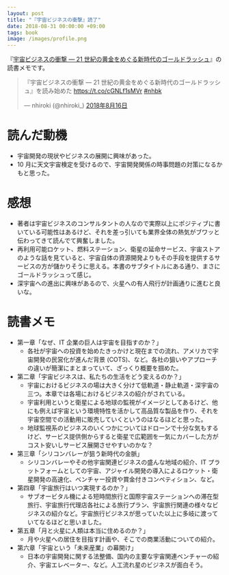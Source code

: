 ```yaml
---
layout: post
title: "『宇宙ビジネスの衝撃』読了"
date: 2018-08-31 00:00:00 +09:00
tags: book
image: /images/profile.png
---
```


『[宇宙ビジネスの衝撃 ― 21 世紀の黄金をめぐる新時代のゴールドラッシュ](https://www.diamond.co.jp/book/9784478068106.html)』の読書メモです。

<blockquote class="twitter-tweet" data-lang="ja"><p lang="ja" dir="ltr">『宇宙ビジネスの衝撃 ― 21 世紀の黄金をめぐる新時代のゴールドラッシュ』を読み始めた <a href="https://t.co/cGNLf1sMVr">https://t.co/cGNLf1sMVr</a> <a href="https://twitter.com/hashtag/nhbk?src=hash&amp;ref_src=twsrc%5Etfw">#nhbk</a></p>&mdash; nhiroki (@nhiroki_) <a href="https://twitter.com/nhiroki_/status/1030228294442995712?ref_src=twsrc%5Etfw">2018年8月16日</a></blockquote>
<script async src="https://platform.twitter.com/widgets.js" charset="utf-8"></script>

# 読んだ動機

- 宇宙開発の現状やビジネスの展開に興味があった。
- 10 月に天文宇宙検定を受けるので、宇宙開発関係の時事問題の対策になるかもと思った。

# 感想

- 著者は宇宙ビジネスのコンサルタントの人なので実際以上にポジティブに書いている可能性はあるけど、それを差っ引いても業界全体の熱気がブワッと伝わってきて読んでて興奮しました。
- 再利用可能ロケット、燃料ステーション、衛星の延命サービス、宇宙ストアのような話を見ていると、宇宙自体の資源開発よりもその手段を提供するサービスの方が儲かりそうに思える。本書のサブタイトルにある通り、まさにゴールドラッシュって感じ。
- 深宇宙への進出に興味があるので、火星への有人飛行が計画通りに進むと良いな。

# 読書メモ

- 第一章「なぜ、IT 企業の巨人は宇宙を目指すのか？」
  - 各社が宇宙への投資を始めたきっかけと現在までの流れ、アメリカで宇宙開発の民営化が進んだ背景 (COTS)、など。各社の狙いやアプローチの違いが簡潔にまとまっていて、ざっくり概要を掴めた。
- 第二章「宇宙ビジネスは、私たちの生活をどう変えるのか？」
  - 宇宙におけるビジネスの場は大きく分けて低軌道・静止軌道・深宇宙の三つ。本章では各場におけるビジネスの紹介がされている。
  - 宇宙利用というと衛星による地球の監視がイメージとしてあるけど、他にも例えば宇宙という環境特性を活かして高品質な製品を作り、それを宇宙空間での活動用に販売していくというのはなるほどと思った。
  - 地球監視系のビジネスのいくつかについてはドローンで十分な気もするけど、サービス提供側からすると衛星で広範囲を一気にカバーした方がコスト安いしサービス展開させやすいのかな？
- 第三章「シリコンバレーが狙う新時代の金脈」
  - シリコンバレーやその他宇宙関連ビジネスの盛んな地域の紹介、IT プラットフォームとしての宇宙、アジャイル開発の導入によるロケット・衛星開発の高速化、ベンチャー投資や賞金付きコンペティション、など。
- 第四章「宇宙旅行はいつ実現するのか？」
  - サブオービタル機による短時間旅行と国際宇宙ステーションへの滞在型旅行、宇宙旅行代理店各社による旅行プラン、宇宙旅行関連の様々なビジネスの紹介など。宇宙旅行ビジネスが思っていた以上に多岐に渡っていてなるほどと思いました。
- 第五章「月と火星に人類は本当に住めるのか？」
  - 月や火星への居住を目指す計画や、そこでの商業活動についての紹介。
- 第六章「宇宙という「未来産業」の幕開け」
  - 日本の宇宙開発に関する法整備、国内の主要な宇宙関連ベンチャーの紹介、宇宙エレベーター、など。人工流れ星のビジネスが面白そう。